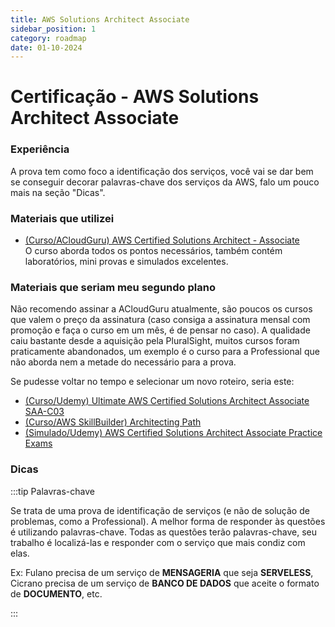 ```yaml
---
title: AWS Solutions Architect Associate
sidebar_position: 1
category: roadmap
date: 01-10-2024
---
```


# Certificação - AWS Solutions Architect Associate

### Experiência

A prova tem como foco a identificação dos serviços, você vai se dar bem se conseguir
decorar palavras-chave dos serviços da AWS, falo um pouco mais na seção "Dicas".

### Materiais que utilizei
- [(Curso/ACloudGuru) AWS Certified Solutions Architect - Associate](https://learn.acloud.guru/course/aws-certified-solutions-architect-associate/dashboard)  
O curso aborda todos os pontos necessários, também contém laboratórios, mini provas e simulados excelentes.

### Materiais que seriam meu segundo plano

Não recomendo assinar a ACloudGuru atualmente, são poucos os cursos que valem o preço da assinatura 
(caso consiga a assinatura mensal com promoção e faça o curso em um mês, é de pensar no caso). 
A qualidade caiu bastante desde a aquisição pela PluralSight, muitos cursos foram praticamente abandonados, 
um exemplo é o curso para a Professional que não aborda nem a metade do necessário para a prova.


Se pudesse voltar no tempo e selecionar um novo roteiro, seria este:

- [(Curso/Udemy) Ultimate AWS Certified Solutions Architect Associate SAA-C03](https://www.udemy.com/course/aws-certified-solutions-architect-associate-saa-c03)
- [(Curso/AWS SkillBuilder) Architecting Path](https://www.credly.com/organizations/amazon-web-services/collections/customer-learning-programs/badge_templates)
- [(Simulado/Udemy) AWS Certified Solutions Architect Associate Practice Exams](https://www.udemy.com/course/aws-certified-solutions-architect-associate-amazon-practice-exams-saa-c03)


### Dicas

:::tip Palavras-chave

Se trata de uma prova de identificação de serviços (e não de solução de problemas, como a Professional). 
A melhor forma de responder às questões é utilizando palavras-chave. Todas as questões terão palavras-chave, 
seu trabalho é localizá-las e responder com o serviço que mais condiz com elas.


Ex: Fulano precisa de um serviço de **MENSAGERIA** que seja **SERVELESS**,
Cicrano precisa de um serviço de **BANCO DE DADOS** que aceite o formato de **DOCUMENTO**, etc.

:::